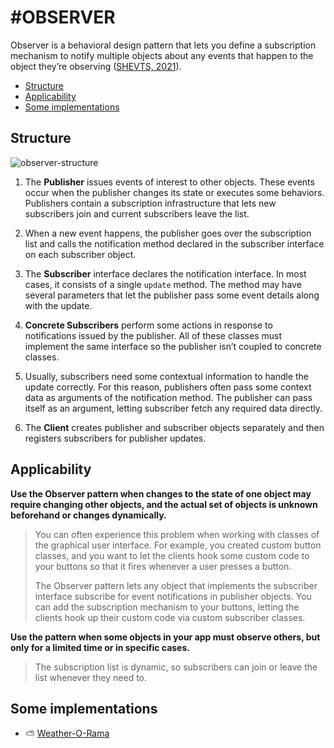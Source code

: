 # #OBSERVER
Observer is a behavioral design pattern that lets you define a
subscription mechanism to notify multiple objects about any
events that happen to the object they’re observing ([SHEVTS, 2021](https://refactoring.guru/pt-br/design-patterns/book)).

- [Structure](https://github.com/tnicacio/ifc-programacao6/blob/main/observer/README.MD#structure)
- [Applicability](https://github.com/tnicacio/ifc-programacao6/blob/main/observer/README.MD#applicability)
- [Some implementations](https://github.com/tnicacio/ifc-programacao6/blob/main/observer/README.MD#some-implementations)

## Structure
![observer-structure](https://user-images.githubusercontent.com/50798315/135774059-4b3814b8-a090-41a2-8d4f-1f6bfc0d0bfe.png)

1. The **Publisher** issues events of interest to other objects. These events occur when the publisher changes its state or executes
some behaviors. Publishers contain a subscription infrastructure that lets new subscribers join and current subscribers leave the list.

2. When a new event happens, the publisher goes over the subscription list and calls the notification method declared in the
subscriber interface on each subscriber object.

3. The **Subscriber** interface declares the notification interface. In most cases, it consists of a single ```update``` method. The
method may have several parameters that let the publisher pass some event details along with the update.

4. **Concrete Subscribers** perform some actions in response to notifications issued by the publisher. All of these classes must
implement the same interface so the publisher isn’t coupled to concrete classes.

5. Usually, subscribers need some contextual information to handle the update correctly. For this reason, publishers often pass
some context data as arguments of the notification method. The publisher can pass itself as an argument, letting subscriber 
fetch any required data directly.

6. The **Client** creates publisher and subscriber objects separately and then registers subscribers for publisher updates.


## Applicability

**Use the Observer pattern when changes to the state of one object may require changing other objects, and the actual set
of objects is unknown beforehand or changes dynamically.**

> You can often experience this problem when working with
classes of the graphical user interface. For example, you created custom button classes, and you want to let the clients hook
some custom code to your buttons so that it fires whenever a
user presses a button.
> 
> The Observer pattern lets any object that implements the subscriber interface subscribe for event notifications in publisher
objects. You can add the subscription mechanism to your buttons, letting the clients hook up their custom code via custom
subscriber classes.

**Use the pattern when some objects in your app must observe others, but only for a limited time or in specific cases.**

> The subscription list is dynamic, so subscribers can join or leave the list whenever they need to.


## Some implementations
- ⛅ [Weather-O-Rama](https://github.com/tnicacio/ifc-programacao6/tree/main/observer/ifc/WeatherORama)
